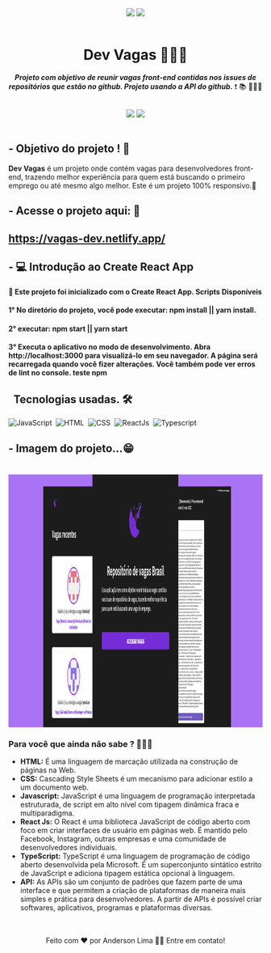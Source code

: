 <div align="center">
<img src="https://img.shields.io/github/forks/AndersonLima12/dev-vagas"/>
<img src="https://img.shields.io/github/stars/AndersonLima12/dev-vagas"/>
</div>

<br/>

<h1 align="center"> Dev Vagas 👨🏻‍💻 </h1> 

<p align="center"> <strong><em>Projeto com objetivo de reunir vagas front-end contidas nos issues de repositórios que estão no github. Projeto usando a API do github.</em></strong> ❗️ 📚 👨🏻‍💻 </p>

<br/>

<div align="center"> 
<img src= "https://img.shields.io/badge/-Github-000?style=flat-square&logo=Github&logoColor=white&link=https://github.com/AndersonLima12")]"https://github.com/AndersonLima12"/>
<img src= "https://img.shields.io/badge/-LinkedIn-blue?style=flat-square&logo=Linkedin&logoColor=white&link=https://www.linkedin.com/in/anderson-nunes-developer")]"https://www.linkedin.com/in/anderson-nunes-developer/"/>  
</div>  

<!--<img src= "https://img.shields.io/badge/-Twitter-1ca0f1?style=flat-square&labelColor=1ca0f1&logo=twitter&logoColor=white&link=https://twitter.com/fagnerpsantos)](https://twitter.com/fagnerpsantos"/>
<img src= "https://img.shields.io/badge/-YouTube-ff0000?style=flat-square&labelColor=ff0000&logo=youtube&logoColor=white&link=https://www.youtube.com/user/TreinaWeb)](https://www.youtube.com/user/TreinaWeb)"/>
<img src= "https://img.shields.io/badge/-tgmarinho@gmail.com-c14438?style=flat-square&logo=Gmail&logoColor=white&link=mailto:tgmarinho@gmail.com)](mailto:tgmarinho@gmail.com"/>
</div> -->
  
<br/>
  
## - Objetivo do projeto ! 🤔
 <strong>Dev Vagas</strong> é um projeto onde contém vagas para desenvolvedores front-end, trazendo melhor experiência para quem está buscando o primeiro emprego ou até mesmo algo melhor. Este é um projeto 100% responsivo.📱
 
## - Acesse o projeto aqui: 🚀

## https://vagas-dev.netlify.app/
 
## - 💻 Introdução ao Create React App 

#### 🔗 Este projeto foi inicializado com o Create React App. Scripts Disponíveis  <br/>
#### 1° No diretório do projeto, você pode executar: npm install || yarn install. <br/>
#### 2° executar: npm start || yarn start <br/>
#### 3° Executa o aplicativo no modo de desenvolvimento. Abra http://localhost:3000 para visualizá-lo em seu navegador. A página será recarregada quando você fizer alterações. Você também pode ver erros de lint no console. teste npm

## &nbsp; Tecnologias usadas. 🛠

![JavaScript](https://img.shields.io/badge/-JavaScript-05122A?style=flat&logo=javascript)&nbsp;
![HTML](https://img.shields.io/badge/-HTML-05122A?style=flat&logo=HTML5)&nbsp;
![CSS](https://img.shields.io/badge/-CSS-05122A?style=flat&logo=CSS3&logoColor=1572B6)&nbsp;
![ReactJs](https://img.shields.io/badge/-React-05122A?style=flat&logo=React&logoColor=1572B6)&nbsp;
![Typescript](https://img.shields.io/badge/-TypeScript-05122A?style=flat&logo=TypeScript&logoColor=1572B6)&nbsp;


## - Imagem do projeto...😁

<h1 align="center">
  <img align="center" width="1100em" height="500em" alt="Desktop Result" title="#Desktop" src="https://github.com/AndersonLima12/dev-vagas/blob/master/public/vagasDev.png" />
</h1>

### Para você que ainda não sabe ? 👨🏻‍💻

- **HTML:** É uma linguagem de marcação utilizada na construção de páginas na Web.
- **CSS:** Cascading Style Sheets é um mecanismo para adicionar estilo a um documento web.
- **Javascript:** JavaScript é uma linguagem de programação interpretada estruturada, de script em alto nível com tipagem dinâmica fraca e multiparadigma.
- **React Js:** O React é uma biblioteca JavaScript de código aberto com foco em criar interfaces de usuário em páginas web. É mantido pelo Facebook, Instagram, outras empresas e uma comunidade de desenvolvedores individuais.
- **TypeScript:** TypeScript é uma linguagem de programação de código aberto desenvolvida pela Microsoft. É um superconjunto sintático estrito de JavaScript e adiciona tipagem estática opcional à linguagem.
- **API:** As APIs são um conjunto de padrões que fazem parte de uma interface e que permitem a criação de plataformas de maneira mais simples e prática para desenvolvedores. A partir de APIs é possível criar softwares, aplicativos, programas e plataformas diversas.

<div align="center">
<br/> <br/> Feito com ❤️ por Anderson Lima 👋🏽 Entre em contato!
</div>
